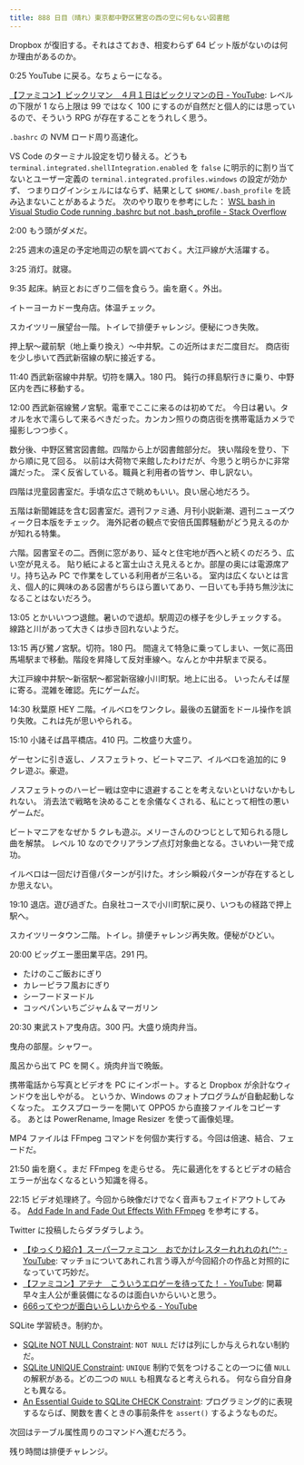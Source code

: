 ```yaml
---
title: 888 日目（晴れ）東京都中野区鷺宮の西の空に何もない図書館
---
```


Dropbox が復旧する。それはさておき、相変わらず 64 ビット版がないのは何か理由があるのか。

0:25 YouTube に戻る。なちょらーになる。

[【ファミコン】ビックリマン　４月１日はビックリマンの日 - YouTube](https://www.youtube.com/watch?v=ReQ2mzBppCs):
レベルの下限が 1 なら上限は 99 ではなく 100 にするのが自然だと個人的には思っているので、そういう RPG が存在することをうれしく思う。

`.bashrc` の NVM ロード周り高速化。

VS Code のターミナル設定を切り替える。どうも `terminal.integrated.shellIntegration.enabled`
を `false` に明示的に割り当てないとユーザー定義の `terminal.integrated.profiles.windows` の設定が効かず、
つまりログインシェルにはならず、結果として `$HOME/.bash_profile` を読み込まないことがあるようだ。
次のやり取りを参考にした：
[WSL bash in Visual Studio Code running .bashrc but not .bash_profile - Stack Overflow](https://stackoverflow.com/questions/73315094/wsl-bash-in-visual-studio-code-running-bashrc-but-not-bash-profile)

2:00 もう頭がダメだ。

2:25 週末の遠足の予定地周辺の駅を調べておく。大江戸線が大活躍する。

3:25 消灯。就寝。

9:35 起床。納豆とおにぎり二個を食らう。歯を磨く。外出。

イトーヨーカドー曳舟店。体温チェック。

スカイツリー展望台一階。トイレで排便チャレンジ。便秘につき失敗。

押上駅～蔵前駅（地上乗り換え）～中井駅。この近所はまだ二度目だ。
商店街を少し歩いて西武新宿線の駅に接近する。

11:40 西武新宿線中井駅。切符を購入。180 円。
鈍行の拝島駅行きに乗り、中野区内を西に移動する。

12:00 西武新宿線鷺ノ宮駅。電車でここに来るのは初めてだ。
今日は暑い。タオルを水で濡らして来るべきだった。カンカン照りの商店街を携帯電話カメラで撮影しつつ歩く。

数分後、中野区鷺宮図書館。四階から上が図書館部分だ。
狭い階段を登り、下から順に見て回る。
以前は大荷物で来館したわけだが、今思うと明らかに非常識だった。
深く反省している。職員と利用者の皆サン、申し訳ない。

四階は児童図書室だ。手頃な広さで眺めもいい。良い居心地だろう。

五階は新聞雑誌を含む図書室だ。週刊ファミ通、月刊小説新潮、週刊ニューズウィーク日本版をチェック。
海外記者の観点で安倍氏国葬騒動がどう見えるのかが知れる特集。

六階。図書室その二。西側に窓があり、延々と住宅地が西へと続くのだろう、広い空が見える。
貼り紙によると富士山さえ見えるとか。部屋の奥には電源席アリ。持ち込み PC で作業をしている利用者が三名いる。
室内は広くないとは言え、個人的に興味のある図書がちらほら置いてあり、一日いても手持ち無沙汰になることはないだろう。

13:05 とかいいつつ退館。暑いので退却。駅周辺の様子を少しチェックする。
線路と川があって大きくは歩き回れないようだ。

13:15 再び鷺ノ宮駅。切符。180 円。
間違えて特急に乗ってしまい、一気に高田馬場駅まで移動。階段を昇降して反対車線へ。なんとか中井駅まで戻る。

大江戸線中井駅～新宿駅～都営新宿線小川町駅。地上に出る。
いったんそば屋に寄る。混雑を確認。先にゲームだ。

14:30 秋葉原 HEY 二階。イルベロをワンクレ。最後の五鍵面をドール操作を誤り失敗。これは先が思いやられる。

15:10 小諸そば昌平橋店。410 円。二枚盛り大盛り。

ゲーセンに引き返し、ノスフェラトゥ、ビートマニア、イルベロを追加的に 9 クレ遊ぶ。豪遊。

ノスフェラトゥのハーピー戦は空中に退避することを考えないといけないかもしれない。
消去法で戦略を決めることを余儀なくされる、私にとって相性の悪いゲームだ。

ビートマニアをなぜか 5 クレも遊ぶ。メリーさんのひつじとして知られる隠し曲を解禁。
レベル 10 なのでクリアランプ点灯対象曲となる。さいわい一発で成功。

イルベロは一回だけ百億パターンが引けた。オシシ瞬殺パターンが存在するとしか思えない。

19:10 退店。遊び過ぎた。白泉社コースで小川町駅に戻り、いつもの経路で押上駅へ。

スカイツリータウン二階。トイレ。排便チャレンジ再失敗。便秘がひどい。

20:00 ビッグエー墨田業平店。291 円。

* たけのこご飯おにぎり
* カレーピラフ風おにぎり
* シーフードヌードル
* コッペパンいちごジャム＆マーガリン

20:30 東武ストア曳舟店。300 円。大盛り焼肉弁当。

曳舟の部屋。シャワー。

風呂から出て PC を開く。焼肉弁当で晩飯。

携帯電話から写真とビデオを PC にインポート。すると Dropbox が余計なウィンドウを出しやがる。
というか、Windows のフォトプログラムが自動起動しなくなった。
エクスプローラーを開いて OPPO5 から直接ファイルをコピーする。
あとは PowerRename, Image Resizer を使って画像処理。

MP4 ファイルは FFmpeg コマンドを何個か実行する。今回は倍速、結合、フェードだ。

21:50 歯を磨く。まだ FFmpeg を走らせる。
先に最適化をするとビデオの結合エラーが出なくなるという知識を得る。

22:15 ビデオ処理終了。今回から映像だけでなく音声もフェイドアウトしてみる。
[Add Fade In and Fade Out Effects With FFmpeg](https://donaldfeury.xyz/add-fade-in-and-fade-out-effects-with-ffmpeg/)
を参考にする。

Twitter に投稿したらダラダラしよう。

* [【ゆっくり紹介】スーパーファミコン　おでかけレスターれれれのれ(^^; - YouTube](https://www.youtube.com/watch?v=WpI4HMFmRgc):
  マッチョについてあれこれ言う導入が今回紹介の作品と対照的になっていて巧妙だ。
* [【ファミコン】アテナ　こういうエロゲーを待ってた！ - YouTube](https://www.youtube.com/watch?v=mX6098NfGzI):
  開幕早々主人公が重装備になるのは面白いからいいと思う。
* [666ってやつが面白いらしいからやる - YouTube](https://www.youtube.com/watch?v=3b3yBdL524U)

SQLite 学習続き。制約か。

* [SQLite NOT NULL Constraint](https://www.sqlitetutorial.net/sqlite-not-null-constraint/):
  `NOT NULL` だけは列にしか与えられない制約だ。
* [SQLite UNIQUE Constraint](https://www.sqlitetutorial.net/sqlite-unique-constraint/):
  `UNIQUE` 制約で気をつけることの一つに値 `NULL` の解釈がある。どの二つの `NULL` も相異なると考えられる。
  何なら自分自身とも異なる。
* [An Essential Guide to SQLite CHECK Constraint](https://www.sqlitetutorial.net/sqlite-check-constraint/):
  プログラミング的に表現するならば、関数を書くときの事前条件を `assert()` するようなものだ。

次回はテーブル属性周りのコマンドへ進むだろう。

残り時間は排便チャレンジ。
